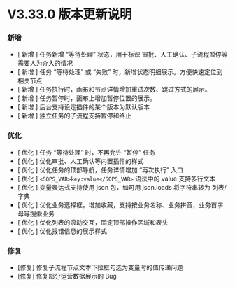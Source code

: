 # V3.33.0 版本更新说明

### 新增
- [ 新增 ] 任务新增 “等待处理” 状态，用于标识 审批、人工确认、子流程暂停等需要人为介入的情况
- [ 新增 ] 任务 “等待处理” 或 “失败” 时，新增状态明细展示。方便快速定位到相关节点
- [ 新增 ] 任务执行时，画布和节点详情增加重试次数、跳过方式的展示。
- [ 新增 ] 任务暂停时，画布上增加暂停位置的展示。
- [ 新增 ] 后台支持设定插件的某个版本为默认版本
- [ 新增 ] 独立任务的子流程支持暂停和终止

### 优化

- [ 优化 ] 任务 “等待处理” 时，不再允许 “暂停” 任务
- [ 优化 ] 优化审批、人工确认等内置插件的样式
- [ 优化 ] 优化任务的顶部导航，任务详情增加 “再次执行” 入口
- [ 优化 ] `<SOPS_VAR>key:value</SOPS_VAR>` 语法中的 value 支持多行文本
- [ 优化 ] 变量表达式支持使用 json 包，如可用 json.loads 将字符串转为 列表/字典
- [ 优化 ] 优化业务选择框，增加收藏，支持按业务名称、业务拼音，业务首字母等搜索业务
- [ 优化 ] 优化列表的滚动交互，固定顶部操作区域和表头
- [ 优化 ] 优化报错信息的展示样式

### 修复

- [修复] 修复子流程节点文本下拉框勾选为变量时的值传递问题
- [修复] 修复部分运营数据展示的 Bug

